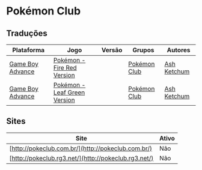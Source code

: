 # Pokémon Club

## Traduções

| Plataforma | Jogo | Versão | Grupos | Autores |
| ----------- | ----------- | ----------- | ----------- | ----------- |
| [Game Boy Advance](../../traducoes/game-boy-advance/) | [Pokémon - Fire Red Version](../../traducoes/game-boy-advance/pokemon-fire-red-version_ash-ketchum/) |  | [Pokémon Club](../../grupos/pokemon-club/) | [Ash Ketchum](../../autores/ash-ketchum/) |
| [Game Boy Advance](../../traducoes/game-boy-advance/) | [Pokémon - Leaf Green Version](../../traducoes/game-boy-advance/pokemon-leaf-green-version_ash-ketchum/) |  | [Pokémon Club](../../grupos/pokemon-club/) | [Ash Ketchum](../../autores/ash-ketchum/) |

## Sites

| Site | Ativo |
| ----------- | ----------- |
| [http://pokeclub.com.br/](http://pokeclub.com.br/) | Não |
| [http://pokeclub.rg3.net/](http://pokeclub.rg3.net/) | Não |